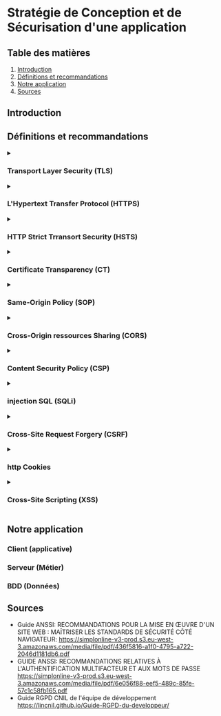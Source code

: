 # Stratégie de Conception et de Sécurisation d'une application

## Table des matières
 1. [Introduction](#introduction)
 2. [Définitions et recommandations](#définitions-et-recommandations)
 3. [Notre application](#notre-application)
 4. [Sources](#sources)
## Introduction
<!-- Notre introduction en anglais -->



## Définitions et recommandations

<!-- Liste des termes avec définition, recommandations, exemples, couche ntier -->

<!--  Voici un Model

<details>
  <summary>

  ### I'am the HEADER
  
  </summary>

  #### Définition
  - First line.
    - Sub-First line.
  - Second line
  
  #### Recommandations
  - R1 - title of recommandation
    - Content
  - R2
    - Content

</details>

 -->
<details>
  <summary>

  ### Transport Layer Security (TLS)

  </summary>

  #### Définition
  - Transport Layer Security anciennement appelé Secure Socket Layer (SSL) est un protocole cryptographique conçu pour fournir une communications sécurisé sur un réseau informatique.
  - TLS permet de garantir 3 propriété de sécurité, 
    - `Confidentialité` : Personne d'autre ne peut lire la communication parce que elle est chiffré.
    - `Authenticité` : L'identité des participants à la communication peut être vérifier.
    - `intégrité` : Les messages de la communication ne peuvent pas être modifiées en route par un adversaire.
  #### Recommandations
  - R1 - Recommandations de sécurité relatives à TLS: 
    - Il est nécessaire de mettre en œuvre les Recommandations de sécurité relatives à TLS
    pour tout site même si celui-ci ne traite pas d’informations sensibles.
</details>

<details>
  <summary>

  ### L'Hypertext Transfer Protocol (HTTPS) 
  
  </summary>

  #### Définition
  - C'est un protocole de communication client-serveur pout accéder à des ressources sur un serveur web.
  - La mise en place de HTTPS sur un site ou une application web est une garantie de sécurité qui
    repose sur TLS pour assurer la confidentialité, l'authenticité et l’intégrité des informations échangées, ainsi que
    l’authenticité du serveur contacté.
  - les requêtes HTTP contient : une méthode, un cible et la version du protocole, contient également un en-tête.

  
  #### Recommandations
  - R2 - Mettre en œuvre HSTS
    - Il est nécessaire de mettre en œuvre `HSTS` afin de limiter les risques d’attaque de
    type **Man-In-The-Middle** dus à des accès non sécurisés générés par les utilisateurs ou
    par un attaquant.
  - R3 - Surveiller les CT logs
    - Il est recommandé que l’hébergeur ou le responsable d’un site web mette en œuvre
    un processus de surveillance des Certificate Transparency logs afin de détecter et révo￾quer les certificats illégitimes qui correspondent à des domaines sous son contrôle.

</details>


<details>
  <summary>

  ### HTTP Strict Trransort Security (HSTS)
  
  </summary>

  #### Définition
  - indique au navigateur d’utiliser automatiquement HTTPS pour tous les accès au site web.
  - HSTS permet à un site Web d'informer le navigateur qu'il ne doit jamais charger le site à l'aide de HTTP et qu'il doit automatiquement convertir toutes les tentatives d'accès au site à l'aide de HTTP en requêtes HTTPS.
  - Demander au navigateur d’utiliser exclusivement HTTPS pour se connecter au site
    visité et à ses sous-domaines, pour une durée d’un an : 
    ``` Strict−Transport−Securit : max−age =31536000 ; includeSubDomains ; ```
  - PS: HTTPS securise seulement l'echange d'informations il agit uniquement pendant l'échange
  
  #### Recommandations
  - R2 - Mettre en œuvre HSTS
    - Il est nécessaire de mettre en œuvre `HSTS` afin de limiter les risques d’attaque de
    type **Man-In-The-Middle** dus à des accès non sécurisés générés par les utilisateurs ou
    par un attaquant.
  - *Attention*
    - Attention, la pérennité de l’accès en HTTPS est un prérequis indispensable à HSTS, qui rendra l’accès en clair impossible

</details>
 
 
<details>
  <summary>

  ### Certificate Transparency (CT)
  
  </summary>

  #### Définition
  - L'autorité de certification c'est un eco-systeme qui vise à faciliter la détection de certificats frauduleux ou invalides.
  
  #### Recommandations
  - R3 - Surveiller les CT logs
    - Il est recommandé que l’hébergeur ou le responsable d’un site web mette en œuvre
    un processus de surveillance des *Certificate Transparency* logs afin de détecter et révoquer les certificats illégitimes qui correspondent à des domaines sous son contrôle.


</details>

<details>
  <summary>

  ### Same-Origin Policy (SOP)
  
  </summary>

  #### Définition
  - c'est un protocole qui restrient dans la communications lorsque ils ont des origine differents.
  - *SOP* est l'une des protections les plus importantes du navigateur.
  - Elle sert à vérifier que les contenus chargés sur la page proviennent du même domaine que celle-ci.
  - Toutes les données doivent provenir de la même source, c'est-à-dire du même serveur. 
  
</details>

<details>
  <summary>

  ### Cross-Origin ressources Sharing (CORS)
  
  </summary>

  #### Définition
  - le Cross-Origin Resource Sharing il est en réalité strictement interdit : quiconque appelle un site Web ne doit pas charger d’autres données venant de serveurs externes ! Mais il peut y avoir des exceptions. Si les deux exploitants du site s’entendent sur une coopération, rien ne s’oppose à un accord. Le Cross-Origin Resource Sharing (CORS) régit cette coopération, il est donc important de n'utiliser CORS que dans certains cas particuliers, et de le configurer de manière aussi restrictive que possible.
  - Accepter de partager les ressources entre un ou plusieur origine.
```js
    // hôte A
    /OPTIONS
    Origin: 'http://example.com'
    Access-Control-Request-Method: DELETE
```
```js
    // hôte B
    Access-Control-Allow-Origin: 'http://example.com'
    Access-Control-Allow-Methods: PUT, POST, DELETE
```
![This operation performs a simple exchange between the client and the server, using CORS headers to handle the privileges:](images/simple-req.png)

  #### Recommandations
  - R39 - Mettre en œuvre un preflight lors des appels COR
    - Si les données transmises par un appel CORS présentent un caractère sensible, il est
    recommandé qu’un preflight soit prévu côté serveur et forcé côté client afin de li￾miter le risque de fuite d’informations. Un preflight peut être forcé par la présence, à vérifier, d’un en-tête non standard dans chaque requête CORS
  - R40 - Vérifier la valeur de l'Origin lors de la réception d'une requête CORS
    - L’en-tête Origin, dont la falsification est empêchée par le navigateur, doit être con￾trôlé par l’application avec une liste d’Origins autorisées pour réduire le risque CSRF via CORS.
  - R41 - Cloisonner les services web au moyen de noms de domaines distincts
    - Lors de la mise en place de plusieurs WebServices indépendants, il est recommandé de dédier un domaine à chacun d’entre eux.
  - R42 - Éviter l'usage de bibliothèques publiques effectuant des appels CORS
    - Une bibliothèque JavaScript dont le code est obscurci afin de bloquer son analyse,
    mais effectuant des appels CORS ne doit pas être incluse dans les ressources d’une application web.
  - R42- -Isoler l'utilisation de bibliothèques publiques effectuant des appels CORS.
    - A défaut de pouvoir contrôler le code JavaScript d’une bibliothèque effectuant un
    appel CORS, celle-ci doit être isolée du reste de l’application via un Web Worker ou, à défaut, une iframe.
  - R43 - Anonymiser le chargement des ressources en cross-origin
    - Dans le but de limiter l’exposition des authentifiants et pour préserver la confidentialité des utilisateurs, il est recommandé de positionner l’attribut crossorigin à anonymous pour les ressources dont la récupération ne nécessite pas d’authentificaion.
  - R44 - Préférer l'utilisation de l'API Fetch à XMLHttpRequest
    - Dans la mesure du possible, l’utilisation de l’API Fetch est recommandée par rapport à XMLHttpRequest


</details>


<details>
  <summary>

  ### Content Security Policy (CSP)
  
  </summary>

  #### Définition
  - permet de définir une stratégie de contrôle des accès aux ressources atteignables d’un site web donné par l’application de restrictions sous forme de liste d’au￾torisations (aussi appelée liste blanche).
  - Le principal avantage de définir une Content Security Policy (CSP) est de détecter et d’atténuer les attaques XSS.
  - Elle utilise des méta-éléments ou des en-têtes pour donner le feu vert ou bloquer le contenu chargé sur votre site web.
  - Pour activer CSP, vous devez configurer vos serveurs web afin d'ajouter un en-tête (header) HTTP Content-Security-Policy aux réponses. 
```js
  // Une autre possibilité consiste à utiliser l'élément HTML <meta> pour configurer la règle,
  <meta
    http-equiv="Content-Security-Policy"
    content="default-src 'self'; img-src https://*; child-src 'none';" />
``` 
 #### Recommandations
  - R5 - Dissocier clairement la composition des pages web
    - Il est recommandé de dissocier clairement les données (JSON), la structure (HTML),
      le style (CSS) et la logique (JavaScript) d’une page web afin de réduire le risque
      d’occurrence de vulnérabilités XSS.
  - R6 - Expliciter la nature d'une ressource avec l'en-tête Content-Type
    - L’application de la recommandation R5 permet aussi de spécifier de manière explicite
      la nature d’un contenu et donc le contexte dans lequel le navigateur peut l’utiliser.
      Spécifier un Content-Type approprié contribue à réduire le risque qu’une ressource
      soit interprétée de manière inattendue et exploitée par un attaquant.
  - R13 - Restreindre les contenus aux ressources fiables
    - Il est recommandé de mettre en œuvre CSP afin de présenter aux navigateurs une
    liste des sites reconnus comme présentant des ressources fiables et ainsi contribuer
    au principe de moindre privilège en réduisant le risque potentiel de vulnérabilité XSS.
  - R14 - Mettre en œuvre CSP par en-tête HTTP
    - Il est recommandé de privilégier la mise en œuvre de CSP par l’utilisation de l’en-tête
    HTTP Content-Security-Policy.
  - R14- - Mettre en œuvre CSP par balise meta dans les pages HTML
    - Si cela n’est pas possible via en-tête, ou dans des cas particuliers d’affermissement
    d’une stratégie, il est recommandé de mettre en œuvre CSP dans les pages HTML par l’utilisation de la balise HTML <meta>.
  - R15 - Interdire des contenus inline 
    - Les contraintes CSP ne doivent pas présenter les mots-clés suivants : data:, 'unsafe-eval' ou 'unsafe-inline'.
  - R16 - Définir la directive default-src
    - Lors de l’élaboration d’une CSP, il est recommandé de veiller à ce qu’elle contienne
    au moins la directive default-src, et que celle-ci ne soit pas simplement positionnée à « * ».


</details>

<details>
  <summary>

  ### injection SQL (SQLi)
  
  </summary>

  #### Définition
  - L'injection SQL tire parti des applications web qui ne parviennent pas à valider les entrées utilisateur. Les pirates peuvent transmettre des commandes SQL via l'application web de manière malveillante pour exécution par une base de données principale.
  - L'injection SQL peut obtenir un accès non autorisé à une base de données ou récupérer des informations directement à partir de la base de données. De nombreuses violations de données sont dues à l'injection SQL.
```sql
-- Les pirates utilisent une simple chaîne appelée chaîne magique, par exemple : 
-- Nom d'utilisateur : administrateur
-- Password: anything 'or'1'='1
-- Après avoir cliqué sur le bouton de connexion, la requête SQL fonctionnera comme suit :
"SELECT Count(*) FROM Users WHERE Username=' admin ' AND Password=' anything 'or'1'='1 ' ";
```

</details>
<details>
  <summary>

  ### Cross-Site Request Forgery (CSRF) 
  
  </summary>

  #### Définition
  - Est une classe d’attaques qui force un utilisateur à exécuter, à son insu, des actions privilégiées sur une application tierce sur laquelle il est au￾thentifié. Ce type d’attaques a lieu lors de la navigation sur un site piégé qui émet des requêtes
  vers un site de confiance, mais vulnérable au CSRF (un mécanisme d’authentification faible qui repose uniquement sur les cookies pour gérer les sessions des utilisateurs).
  - pour se protéger des attaques cross-site request forgery : La méthode recommandée et la plus largement adoptée pour lutter contre les attaques cross-site request forgery consiste à utiliser un token anti-CSRF, ou token de synchronisation qui sera géneré aléatoirement en session par le serveur.

  
  #### Recommandations
  - R7 - Vérifier l'échappement des contenus inclus
    - Les données externes employées dans quelque partie que ce soit de la réponse en￾voyée au navigateur doivent avoir fait l’objet d’un « échappement » adapté au con￾texte d’interprétation.
  - R8 - Vérifier la conformité des données issues de sources externes
    - Il est recommandé de vérifier, chaque fois que c’est possible, que les données ont
      bien la forme attendue. Lorsque cela est possible, une approche par liste d’autori￾sations est recommandée : par exemple une donnée censée être numérique ne doit
      être composée que de chiffres.

</details>

<details>
  <summary>

  ### http Cookies
  
  </summary>

  #### Définition
  - Un cookie HTTP (cookie web, cookie de navigateur) est un petit ensemble de données qu'un serveur envoie au navigateur web de l'utilisateur. Le navigateur peut alors le stocker localement, puis le renvoyer à la prochaine requête vers le même serveur. Typiquement, cette méthode est utilisée par le serveur pour déterminer si deux requêtes proviennent du même navigateur.
  - Les cookies sont utilisés pour 3 raisons principales :
    - Gestion des sessions : Logins, panier d'achat, score d'un jeu, ou tout autre chose dont le serveur doit se souvenir.
    - Personnalisation : Préférences utilisateur, thèmes, et autres paramètres.
    - Suivi : Enregistrement et analyse du comportement utilisateur.
  - Les entêtes Set-Cookie et Cookie
```js
  // L'entête de réponse HTTP Set-Cookie envoie un cookie depuis le serveur vers le navigateur.
  // cookie simple est défini comme ceci:
  Set-Cookie: <nom-du-cookie>=<valeur-du-cookie>
```
  #### Recommandations
  - R26 - Ne pas stocker d'informations sensibles dans les cookies
    - Dans le cadre de la défense en profondeur et à l’exception des jetons de session, il
    est recommandé de ne pas stocker des informations sensibles dans les cookies. Leur
    utilisation n’est souhaitable que pour le stockage temporaire d’informations de faible volume, pour lesquelles la perte ou la divulgation sera sans conséquence.
  - R27 - Cloisonner les sessions au moyen de noms de domaine distincts
    - Afin d’éviter qu’un cookie ne soit envoyé par correspondance involontaire sur l’at￾tribut Domain avec le domaine ou sous-domaine en question, il est recommandé de répartir les périmètres de responsabilité d’une application web sur des domaines dif￾férents.
  - R28 - Définir le path d'un cookie
    - Il est recommandé de restreindre la portée des cookies en suivant le principe de
moindre privilège. Le path de chaque cookie doit être ajusté au découpage hiérar￾chique du site web et à la sensibilité du cookie.
  - R29 - Maîtriser l'accès aux cookies en JavaScript
    - Dès lors qu’un cookie n’a d’usage que pour le serveur d’applications ou n’a pas la
nécessité d’être traité par un code exécuté sur le navigateur, l’attribut HttpOnly doit être utilisé afin de limiter le risque de vol par un code JavaScript.
  - R30 - Proscrire l'accès en JavaScript à un cookie de session
    - Pour un cookie de session, il est nécessaire de positionner l’attribut HttpOnly.
  - R31 - Limiter le transit des cookies aux flux sécurisés
    - Dès lors que des cookies sont nécessaires et que le site ou l’application n’est accessi￾ble qu’en HTTPS, le flag Secure doit être utilisé.
  - R32 -  Définir une stratégie stricte d'envoi des cookies en cross-site.
    - Dès qu’un cookie n’a pas de raison d’être émis lors de la navigation depuis un site
    web extérieur, définir l’attribut SameSite à Strict. Dans le cas contraire, utiliser la valeur Lax si le cookie n’autorise pas d’action privilégiée via la méthode HTTP GET.
  - R33 -  Définir une stratégie stricte d'envoi des cookies de session en cross-site
    - Pour un cookie de session, l’attribut SameSite doit être défini et ne doit pas être positionné à None.


</details>

<details>
  <summary>

  ### Cross-Site Scripting (XSS)
  
  </summary>

  #### Définition
  - Il s'agit d'une attaque de site Web courante qui est capable d'affecter le site Web ainsi que les utilisateurs du site Web. Les attaquants utilisent couramment JavaScript pour écrire du code malveillant dans XSS. Le code peut voler les détails des cookies de l'utilisateur , modifier les paramètres de l'utilisateur, afficher divers téléchargements de logiciels malveillants et bien d'autres.
  - Comment puis-je empêcher XSS en PHP ? Filtrez vos entrées avec une liste blanche de caractères autorisés et utilisez des indications de type ou un casting de type. Échappez vos sorties avec des *** htmlentities *** et  ***ENT_QUOTES******  pour les contextes HTML, ou des échappements JavaScript Unicode pour les contextes JavaScript.
  #### Recommandations
  - R4 - Utiliser l'API DOM à bon escient
    - Toute intervention sur le contenu client doit être réalisée via l’API DOM. Il est recom￾mandé de ne pas utiliser, ou à défaut de contrôler l’usage de méthodes et propriétés
    qui effectuent des substitutions ou modifications de contenu dans un contexte à
    même d’altérer le comportement de l’application web.
  - R5 - Dissocier clairement la composition des pages web
    - Il est recommandé de dissocier clairement les données (JSON), la structure (HTML),
le style (CSS) et la logique (JavaScript) d’une page web afin de réduire le risque
d’occurrence de vulnérabilités XSS.

 #### Recommandations
  - R9 - Proscrire l'usage de la fonction eval()
    - La fonction eval est dédiée à la transformation de chaîne de caractères en code
    JavaScript. L’usage de cette fonction doit être proscrit
  - R10 - Proscrire l'usage de constructions basées sur l'évaluation de code
    - Interdire l’usage des constructions JavaScript dont l’interprétation des paramètres
  peut aboutir sur de l’exécution de code arbitraire. Des exemples de telles construc￾tions sont setInterval et setTimeout avec une chaîne de caractères en paramètre,
  le constructeur Function('code'), ou encore la méthode .constructor('code')
  du prototype d’une fonction.
  - R11 - Contrôler l'intégrité des contenus internes
    - Il est recommandé de mettre en œuvre SRI pour les ressources JavaScript et CSS internes.
  - R12 - Contrôler l'intégrité des contenus tiers
    - Dans le cas d’un site en HTTPS, il est recommandé de mettre en œuvre systéma￾tiquement le contrôle de l’intégrité des ressources via SRI afin de réduire le risque de vulnérabilité XSS, en particulier pour les contenus issus d’un CDN.

</details>



## Notre application

<!-- Ce que l'ont va mettre en place et pour quel raison -->

### Client (applicative)

### Serveur (Métier)
### BDD (Données)
## Sources

- Guide ANSSI: RECOMMANDATIONS POUR LA MISE EN ŒUVRE D'UN SITE WEB : MAÎTRISER LES STANDARDS DE SÉCURITÉ CÔTÉ NAVIGATEUR:
  https://simplonline-v3-prod.s3.eu-west-3.amazonaws.com/media/file/pdf/436f5816-a1f0-4795-a722-2046d1181db6.pdf
- GUIDE ANSSI: RECOMMANDATIONS RELATIVES À L'AUTHENTIFICATION MULTIFACTEUR ET AUX MOTS DE PASSE
  https://simplonline-v3-prod.s3.eu-west-3.amazonaws.com/media/file/pdf/6e056f88-eef5-489c-85fe-57c1c58fb165.pdf
- Guide RGPD CNIL de l'équipe de développement
  https://lincnil.github.io/Guide-RGPD-du-developpeur/

